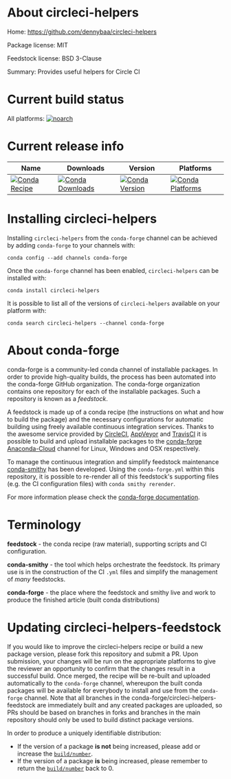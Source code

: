 About circleci-helpers
======================

Home: https://github.com/dennybaa/circleci-helpers

Package license: MIT

Feedstock license: BSD 3-Clause

Summary: Provides useful helpers for Circle CI



Current build status
====================

All platforms:
[![noarch](https://img.shields.io/circleci/project/github/conda-forge/circleci-helpers-feedstock/master.svg?label=noarch)](https://circleci.com/gh/conda-forge/circleci-helpers-feedstock)

Current release info
====================

| Name | Downloads | Version | Platforms |
| --- | --- | --- | --- |
| [![Conda Recipe](https://img.shields.io/badge/recipe-circleci--helpers-green.svg)](https://anaconda.org/conda-forge/circleci-helpers) | [![Conda Downloads](https://img.shields.io/conda/dn/conda-forge/circleci-helpers.svg)](https://anaconda.org/conda-forge/circleci-helpers) | [![Conda Version](https://img.shields.io/conda/vn/conda-forge/circleci-helpers.svg)](https://anaconda.org/conda-forge/circleci-helpers) | [![Conda Platforms](https://img.shields.io/conda/pn/conda-forge/circleci-helpers.svg)](https://anaconda.org/conda-forge/circleci-helpers) |

Installing circleci-helpers
===========================

Installing `circleci-helpers` from the `conda-forge` channel can be achieved by adding `conda-forge` to your channels with:

```
conda config --add channels conda-forge
```

Once the `conda-forge` channel has been enabled, `circleci-helpers` can be installed with:

```
conda install circleci-helpers
```

It is possible to list all of the versions of `circleci-helpers` available on your platform with:

```
conda search circleci-helpers --channel conda-forge
```


About conda-forge
=================

conda-forge is a community-led conda channel of installable packages.
In order to provide high-quality builds, the process has been automated into the
conda-forge GitHub organization. The conda-forge organization contains one repository
for each of the installable packages. Such a repository is known as a *feedstock*.

A feedstock is made up of a conda recipe (the instructions on what and how to build
the package) and the necessary configurations for automatic building using freely
available continuous integration services. Thanks to the awesome service provided by
[CircleCI](https://circleci.com/), [AppVeyor](https://www.appveyor.com/)
and [TravisCI](https://travis-ci.org/) it is possible to build and upload installable
packages to the [conda-forge](https://anaconda.org/conda-forge)
[Anaconda-Cloud](https://anaconda.org/) channel for Linux, Windows and OSX respectively.

To manage the continuous integration and simplify feedstock maintenance
[conda-smithy](https://github.com/conda-forge/conda-smithy) has been developed.
Using the ``conda-forge.yml`` within this repository, it is possible to re-render all of
this feedstock's supporting files (e.g. the CI configuration files) with ``conda smithy rerender``.

For more information please check the [conda-forge documentation](https://conda-forge.org/docs/).

Terminology
===========

**feedstock** - the conda recipe (raw material), supporting scripts and CI configuration.

**conda-smithy** - the tool which helps orchestrate the feedstock.
                   Its primary use is in the construction of the CI ``.yml`` files
                   and simplify the management of *many* feedstocks.

**conda-forge** - the place where the feedstock and smithy live and work to
                  produce the finished article (built conda distributions)


Updating circleci-helpers-feedstock
===================================

If you would like to improve the circleci-helpers recipe or build a new
package version, please fork this repository and submit a PR. Upon submission,
your changes will be run on the appropriate platforms to give the reviewer an
opportunity to confirm that the changes result in a successful build. Once
merged, the recipe will be re-built and uploaded automatically to the
`conda-forge` channel, whereupon the built conda packages will be available for
everybody to install and use from the `conda-forge` channel.
Note that all branches in the conda-forge/circleci-helpers-feedstock are
immediately built and any created packages are uploaded, so PRs should be based
on branches in forks and branches in the main repository should only be used to
build distinct package versions.

In order to produce a uniquely identifiable distribution:
 * If the version of a package **is not** being increased, please add or increase
   the [``build/number``](https://conda.io/docs/user-guide/tasks/build-packages/define-metadata.html#build-number-and-string).
 * If the version of a package **is** being increased, please remember to return
   the [``build/number``](https://conda.io/docs/user-guide/tasks/build-packages/define-metadata.html#build-number-and-string)
   back to 0.
